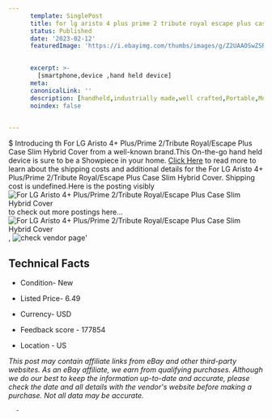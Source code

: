 ```yaml
---
      template: SinglePost
      title: for lg aristo 4 plus prime 2 tribute royal escape plus case slim hybrid cover
      status: Published
      date: '2023-02-12'
      featuredImage: 'https://i.ebayimg.com/thumbs/images/g/Z2UAAOSwZSRdwNwm/s-l225.jpg'
       

      excerpt: >-
        [smartphone,device ,hand held device]
      meta:
      canonicalLink: ''
      description: [handheld,industrially made,well crafted,Portable,Mobile,Compact,Convenient,Lightweight,Maneuverable,Man-portable,Miniature,Carriable,Hand-held,Light,Holdable,Transportable,Mobile device,Pocket-sized,On-the-go,Wireless,Cordless,Compact size,Convenient size, smartphone,device ,hand held device]
      noindex: false
      

---
```

$
      Introducing th For LG Aristo 4+ Plus/Prime 2/Tribute Royal/Escape Plus Case Slim Hybrid Cover from a well-known brand.This On-the-go hand held device is sure to be a Showpiece in your home. [Click Here](https://www.ebay.com/itm/233399568471?hash=item3657b2c857%3Ag%3AZ2UAAOSwZSRdwNwm&mkevt=1&mkcid=1&mkrid=711-53200-19255-0&campid=%253CePNCampaignId%253E&customid=%253CreferenceId%253E&toolid=10049) to read more to learn about the shipping costs and additional details for the For LG Aristo 4+ Plus/Prime 2/Tribute Royal/Escape Plus Case Slim Hybrid Cover. Shipping cost is undefined.Here is the posting visibly ![For LG Aristo 4+ Plus/Prime 2/Tribute Royal/Escape Plus Case Slim Hybrid Cover](https://i.ebayimg.com/thumbs/images/g/Z2UAAOSwZSRdwNwm/s-l225.jpg) to check out more postings here... ![For LG Aristo 4+ Plus/Prime 2/Tribute Royal/Escape Plus Case Slim Hybrid Cover](https://i.ebayimg.com/images/g/Z2UAAOSwZSRdwNwm/s-l1600.jpg), ![check vendor page](https://origin-galleryplus.ebayimg.com/ws/web/233399568471_2_0_1/225x225.jpg,https://origin-galleryplus.ebayimg.com/ws/web/233399568471_3_0_1/225x225.jpg,https://origin-galleryplus.ebayimg.com/ws/web/233399568471_4_0_1/225x225.jpg,https://origin-galleryplus.ebayimg.com/ws/web/233399568471_5_0_1/225x225.jpg,https://origin-galleryplus.ebayimg.com/ws/web/233399568471_6_0_1/225x225.jpg)'

      

 ## Technical Facts 



     
      

 - Condition- New 


      

 - Listed Price- 6.49 


      

 - Currency- USD 


      

 - Feedback score - 177854 


      

 - Location - US 


      
      

 *_This post may contain affiliate links from eBay and other third-party websites. As an eBay affiliate, we earn from qualifying purchases. Although we do our best to keep the information up-to-date and accurate, please check the date and all details with the vendor's website before making a purchase. Not all data may be accurate._*




      -

